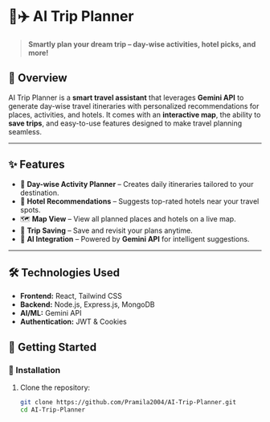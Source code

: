 # 🧠✈️ AI Trip Planner

> **Smartly plan your dream trip – day-wise activities, hotel picks, and more!**


## 📖 Overview
AI Trip Planner is a **smart travel assistant** that leverages **Gemini API** to generate day-wise travel itineraries with personalized recommendations for places, activities, and hotels. It comes with an **interactive map**, the ability to **save trips**, and easy-to-use features designed to make travel planning seamless.

---

## ✨ Features
- 📅 **Day-wise Activity Planner** – Creates daily itineraries tailored to your destination.  
- 🏨 **Hotel Recommendations** – Suggests top-rated hotels near your travel spots.  
- 🗺️ **Map View** – View all planned places and hotels on a live map.  
- 💾 **Trip Saving** – Save and revisit your plans anytime.  
- 🤖 **AI Integration** – Powered by **Gemini API** for intelligent suggestions.  

---

## 🛠️ Technologies Used
- **Frontend:** React, Tailwind CSS  
- **Backend:** Node.js, Express.js, MongoDB  
- **AI/ML:** Gemini API  
- **Authentication:** JWT & Cookies  


## 🚀 Getting Started

### 🔧 Installation
1. Clone the repository:
   ```bash
   git clone https://github.com/Pramila2004/AI-Trip-Planner.git
   cd AI-Trip-Planner
